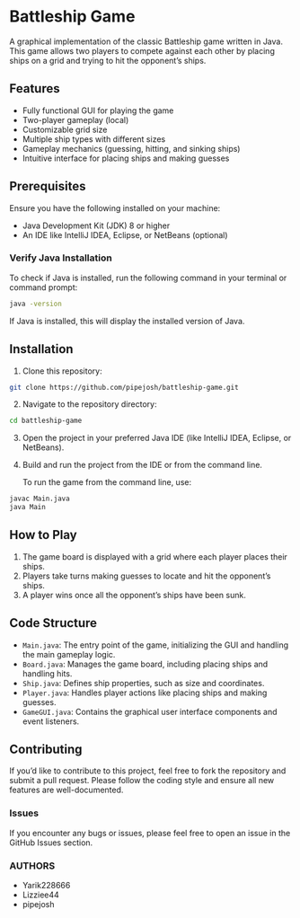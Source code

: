 # Battleship Game

A graphical implementation of the classic Battleship game written in Java. This game allows two players to compete against each other by placing ships on a grid and trying to hit the opponent’s ships.

## Features

- Fully functional GUI for playing the game
- Two-player gameplay (local)
- Customizable grid size
- Multiple ship types with different sizes
- Gameplay mechanics (guessing, hitting, and sinking ships)
- Intuitive interface for placing ships and making guesses

## Prerequisites

Ensure you have the following installed on your machine:

- Java Development Kit (JDK) 8 or higher
- An IDE like IntelliJ IDEA, Eclipse, or NetBeans (optional)

### Verify Java Installation

To check if Java is installed, run the following command in your terminal or command prompt:

```bash
java -version
```

If Java is installed, this will display the installed version of Java.

## Installation

1. Clone this repository:

```bash
git clone https://github.com/pipejosh/battleship-game.git
```

2. Navigate to the repository directory:

```bash
cd battleship-game
```

3. Open the project in your preferred Java IDE (like IntelliJ IDEA, Eclipse, or NetBeans).

4. Build and run the project from the IDE or from the command line.

   To run the game from the command line, use:

```bash
javac Main.java
java Main
```

## How to Play

1. The game board is displayed with a grid where each player places their ships.
2. Players take turns making guesses to locate and hit the opponent’s ships.
3. A player wins once all the opponent’s ships have been sunk.

## Code Structure

- `Main.java`: The entry point of the game, initializing the GUI and handling the main gameplay logic.
- `Board.java`: Manages the game board, including placing ships and handling hits.
- `Ship.java`: Defines ship properties, such as size and coordinates.
- `Player.java`: Handles player actions like placing ships and making guesses.
- `GameGUI.java`: Contains the graphical user interface components and event listeners.

## Contributing

If you’d like to contribute to this project, feel free to fork the repository and submit a pull request. Please follow the coding style and ensure all new features are well-documented.

### Issues

If you encounter any bugs or issues, please feel free to open an issue in the GitHub Issues section.

### AUTHORS
- Yarik228666
- Lizziee44
- pipejosh
